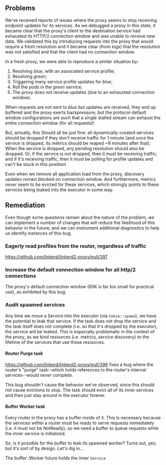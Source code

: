 ## Problems

We've received reports of issues where the proxy seems to stop receiving
endpoint updates for its services. As we debugged a proxy in this state, it
became clear that the proxy's client to the destination service had exhausted
its HTTP/2 connection window and was unable to receive new data. We validated
this by introducing requests into the proxy that would require a fresh
resolution and it became clear (from logs) that the resolution was not
satisfied and that the client had no connection window.

In a fresh proxy, we were able to reproduce a similar situation by:
1. Resolving _blue_, with an associated service profile;
2. Resolving _green_;
3. Triggering many service profile updates for _blue_;
4. Roll the pods in the _green_ service;
5. The proxy does not receive updates (due to an exhausted connection window).

When requests are not sent to _blue_ but updates are received, they end up
buffered and the proxy exerts backpressure; but the protocol-default window
configurations are such that a single stalled stream can exhaust the entire
connection window (for all requests)!

But, actually, this Should all be just fine: all dynamically-created services
should be dropped if they don't receive traffic for 1 minute (and once the
service is dropped, its metrics should be reaped ~9 minutes after that). When
the service is dropped, any pending resolution should also be dropped. Or, if
the service is not dropped, then it must be receiving traffic; and if it's
receiving traffic, then it must be polling for profile updates and can't be
stuck in this position!

Even when we remove all application load from the proxy, discovery updates
remain blocked on connection window. And furthermore, metrics _never_ seem to
be evicted for these services, which strongly points to these services being
leaked into the executor in some way.

## Remediation

Even though some questions remain about the nature of the problem, we can
implement a number of changes that will reduce the likelihood of this
behavior in the future; and we can instrument additional diagnostics to help
us identify instances of this bug.

### Eagerly read profiles from the router, regardless of traffic

https://github.com/linkerd/linkerd2-proxy/pull/397

### Increase the default connection window for all http/2 connections

The proxy's default connection window (65K is far too small for practical
use), as exhibited by this bug.

### Audit spawned services

Any time we move a Service into the executor (via `tokio::spawn`), we have
the potential to leak that service. If the task does not drop the service and
the task itself does not complete (i.e. so that it's dropped by the
executor), the service will be leaked. This is especially problematic in the
context of the proxy, as we bind resources (i.e. metrics, service discovery)
to the lifetime of the services that use those resources.

#### Router Purge task

https://github.com/linkerd/linkerd2-proxy/pull/396 fixes a bug where the
router's "purge" task--which holds references to the router's internal
services--would _never_ complete.

This bug _shouldn't_ cause the behavior we've observed, since
this should not cause evictions to stop. The task should evict all of its
inner services and then just stay around in the executor forever.

#### Buffer Worker task

Every router in the proxy has a buffer inside of it. This is necessary
because the services within a router must be ready to serve requests
immediately (i.e. it must not be NotReady); so we need a buffer to queue
requests while the inner service is initialized.

So, is it possible for the buffer to leak its spawned worker? Turns out, yes;
but it's sort of by design. Let's dig in...

The buffer::Worker future holds the inner `Service`

[buffer-hangup]: https://github.com/tower-rs/tower/compare/v0.1.x...olix0r:ver/buffer-hangup?expand=1

